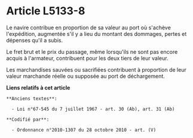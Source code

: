 # Article L5133-8

Le navire contribue en proportion de sa valeur au port où s'achève l'expédition, augmentée s'il y a lieu du montant des
dommages, pertes et dépenses qu'il a subis.

Le fret brut et le prix du passage, même lorsqu'ils ne sont pas encore acquis à l'armateur, contribuent pour les deux tiers
de leur valeur.

Les marchandises sauvées ou sacrifiées contribuent à proportion de leur valeur marchande réelle ou supposée au port de
déchargement.

**Liens relatifs à cet article**

	**Anciens textes**:

	  - Loi n°67-545 du 7 juillet 1967 - art. 30 (Ab), art. 31 (Ab)

	**Codifié par**:

	  - Ordonnance n°2010-1307 du 28 octobre 2010 - art. (V)
